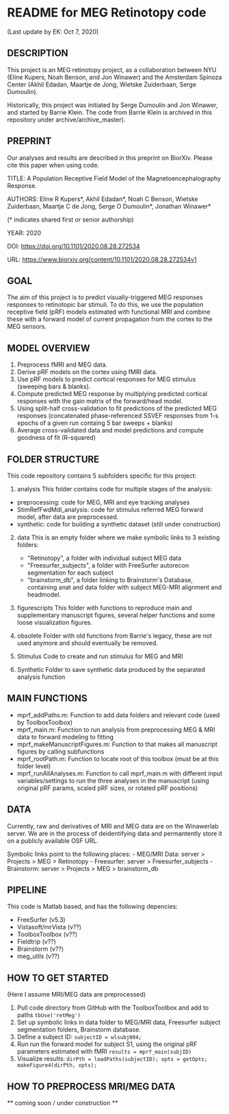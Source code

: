 # README for MEG Retinotopy code

(Last update by EK: Oct 7, 2020)

## DESCRIPTION
This project is an MEG retinotopy project, as a collaboration between 
NYU (Eline Kupers, Noah Benson, and Jon Winawer) and the Amsterdam Spinoza Center 
(Akhil Edadan, Maartje de Jong, Wietske Zuiderbaan, Serge Dumoulin).

Historically, this project was initiated by Serge Dumoulin and Jon Winawer, and started by Barrie Klein.
The code from Barrie Klein is archived in this repository under archive/archive_master).


## PREPRINT
Our analyses and results are described in this preprint on BiorXiv. Please cite this paper when using code.

TITLE:		A Population Receptive Field Model of the Magnetoencephalography Response.

AUTHORS:	Eline R Kupers\*, Akhil Edadan\*,  Noah C Benson, Wietske Zuiderbaan, Maartje C de Jong, Serge O Dumoulin\*, Jonathan Winawer\*

(\* indicates shared first or senior authorship)

YEAR:		2020

DOI:		https://doi.org/10.1101/2020.08.28.272534

URL: 		https://www.biorxiv.org/content/10.1101/2020.08.28.272534v1


## GOAL
The aim of this project is to predict visually-triggered MEG responses responses to retinotopic bar stimuli. To do this, we use the population receptive field (pRF) models estimated with functional MRI and combine these with a forward model of current propagation from the cortex to the MEG sensors. 


## MODEL OVERVIEW
1. Preprocess fMRI and MEG data.
2. Derive pRF models on the cortex using fMRI data.
3. Use pRF models to predict cortical responses for MEG stimulus (sweeping bars & blanks).
4. Compute predicted MEG response by multiplying predicted cortical responses with the gain matrix of the forward/head model.
5. Using split-half cross-validation to fit predictions of the predicted MEG responses (concatenated phase-referenced SSVEF responses from 1-s epochs of a given run containg 5 bar sweeps + blanks)
6. Average cross-validated data and model predictions and compute goodness of fit (R-squared) 


## FOLDER STRUCTURE
This code repository contains 5 subfolders specific for this project:
1. analysis
This folder contains code for multiple stages of the analysis:
* preprocessing:  		code for MEG, MRI and eye tracking analyses
* StimRefFwdMdl_analysis:  	code for stimulus referred MEG forward model, after data are preprocessed.
* synthetic:   			code for building a synthetic dataset (still under construction)		

2. data
This is an empty folder where we make symbolic links to 3 existing folders:
	- "Retinotopy", a folder with individual subject MEG data
	- "Freesurfer_subjects", a folder with FreeSurfer autorecon segmentation for each subject
	-  "brainstorm_db", a folder linking to Brainstorm's Database, containing anat and data folder with subject MEG-MRI alignment and headmodel.

3. figurescripts
This folder with functions to reproduce main and supplementary manuscript figures, several helper functions and some loose visualization figures.

4. obsolete
Folder with old functions from Barrie's legacy, these are not used anymore and should eventually be removed.

5. Stimulus
Code to create and run stimulus for MEG and MRI

6. Synthetic
Folder to save synthetic data produced by the separated analysis function

## MAIN FUNCTIONS
* mprf_addPaths.m: 				Function to add data folders and relevant code (used by ToolboxToolbox)
* mprf_main.m:					Function to run analysis from preprocessing MEG & MRI data to forward modeling to fitting
* mprf_makeManuscriptFigures.m:	Function to that makes all manuscript figures by calling subfunctions
* mprf_rootPath.m: 				Function to locate root of this toolbox (must be at this folder level)
* mprf_runAllAnalyses.m:		Function to call mprf_main.m with different input variables/settings to run the three analyses in the manuscript (using original pRF params, scaled pRF sizes, or rotated pRF positions)


## DATA 
Currently, raw and derivatives of MRI and MEG data are on the Winawerlab server.
We are in the process of deidentifying data and permantently store it on a publicly available OSF URL.

Symbolic links point to the following places:
	- MEG/MRI Data: server > Projects > MEG > Retinotopy
	- Freesurfer:   server > Freesurfer_subjects
	- Brainstorm: 	server > Projects > MEG > brainstorm_db


## PIPELINE
This code is Matlab based, and has the following depencies:
- FreeSurfer (v5.3)
- Vistasoft/mrVista (v??)
- ToolboxToolbox (v??)
- Fieldtrip (v??)
- Brainstorm (v??)
- meg_utils (v??)


## HOW TO GET STARTED
(Here I assume MRI/MEG data are preprocessed)

1. Pull code directory from GitHub with the ToolboxToolbox and add to paths
`tbUse('retMeg')`
2. Set up symbolic links in data folder to MEG/MRI data, Freesurfer subject segmentation folders, Brainstorm database.
3. Define a subject ID:
`subjectID = wlsubj004;`
4. Run run the forward model for subject S1, using the original pRF parameters estimated with fMRI
`results = mprf_main(subjID)`
5. Visualize results:
 `dirPth = loadPaths(subjectID); opts = getOpts; makeFigure4(dirPth, opts);`



## HOW TO PREPROCESS MRI/MEG DATA
** coming soon / under construction **
